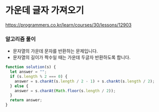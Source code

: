 # 가운데 글자 가져오기

https://programmers.co.kr/learn/courses/30/lessons/12903

### 알고리즘 풀이

- 문자열의 가운데 문자를 반환하는 문제입니다.
- 문자열의 길이가 짝수일 때는 가운데 두글자 반환하도록 합니다.

```javascript
function solution(s) {
  let answer = "";
  if (s.length % 2 === 0) {
    answer = s.charAt(s.length / 2 - 1) + s.charAt(s.length / 2);
  } else {
    answer = s.charAt(Math.floor(s.length / 2));
  }
  return answer;
}
```
